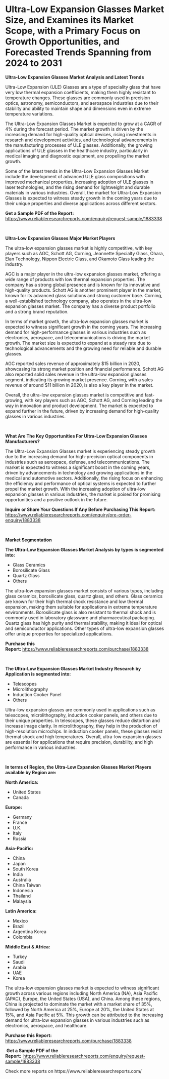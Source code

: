 <p><h1>Ultra-Low Expansion Glasses Market Size, and Examines its Market Scope, with a Primary Focus on Growth Opportunities, and Forecasted Trends Spanning from 2024 to 2031</h1></p><p><strong>Ultra-Low Expansion Glasses Market Analysis and Latest Trends</strong></p>
<p><p>Ultra-Low Expansion (ULE) Glasses are a type of speciality glass that have very low thermal expansion coefficients, making them highly resistant to temperature changes. These glasses are commonly used in precision optics, astronomy, semiconductors, and aerospace industries due to their stability and ability to maintain shape and dimensions even in extreme temperature variations.</p><p>The Ultra-Low Expansion Glasses Market is expected to grow at a CAGR of 4% during the forecast period. The market growth is driven by the increasing demand for high-quality optical devices, rising investments in research and development activities, and technological advancements in the manufacturing processes of ULE glasses. Additionally, the growing applications of ULE glasses in the healthcare industry, particularly in medical imaging and diagnostic equipment, are propelling the market growth.</p><p>Some of the latest trends in the Ultra-Low Expansion Glasses Market include the development of advanced ULE glass compositions with improved mechanical properties, increasing adoption of ULE glasses in laser technologies, and the rising demand for lightweight and durable materials in various industries. Overall, the market for Ultra-Low Expansion Glasses is expected to witness steady growth in the coming years due to their unique properties and diverse applications across different sectors.</p></p>
<p><strong>Get a Sample PDF of the Report:&nbsp;</strong> <a href="https://www.reliableresearchreports.com/enquiry/request-sample/1883338">https://www.reliableresearchreports.com/enquiry/request-sample/1883338</a></p>
<p>&nbsp;</p>
<p><strong>Ultra-Low Expansion Glasses Major Market Players</strong></p>
<p><p>The ultra-low expansion glasses market is highly competitive, with key players such as AGC, Schott AG, Corning, Jeannette Specialty Glass, Ohara, Elan Technology, Nippon Electric Glass, and Okamoto Glass leading the industry. </p><p>AGC is a major player in the ultra-low expansion glasses market, offering a wide range of products with low thermal expansion properties. The company has a strong global presence and is known for its innovative and high-quality products. Schott AG is another prominent player in the market, known for its advanced glass solutions and strong customer base. Corning, a well-established technology company, also operates in the ultra-low expansion glasses market. The company has a diverse product portfolio and a strong brand reputation.</p><p>In terms of market growth, the ultra-low expansion glasses market is expected to witness significant growth in the coming years. The increasing demand for high-performance glasses in various industries such as electronics, aerospace, and telecommunications is driving the market growth. The market size is expected to expand at a steady rate due to technological advancements and the growing need for reliable and durable glasses.</p><p>AGC reported sales revenue of approximately $15 billion in 2020, showcasing its strong market position and financial performance. Schott AG also reported solid sales revenue in the ultra-low expansion glasses segment, indicating its growing market presence. Corning, with a sales revenue of around $11 billion in 2020, is also a key player in the market.</p><p>Overall, the ultra-low expansion glasses market is competitive and fast-growing, with key players such as AGC, Schott AG, and Corning leading the way in innovation and product development. The market is expected to expand further in the future, driven by increasing demand for high-quality glasses in various industries.</p></p>
<p>&nbsp;</p>
<p><strong>What Are The Key Opportunities For Ultra-Low Expansion Glasses Manufacturers?</strong></p>
<p><p>The Ultra-Low Expansion Glasses market is experiencing steady growth due to the increasing demand for high-precision optical components in industries such as aerospace, defense, and telecommunications. The market is expected to witness a significant boost in the coming years, driven by advancements in technology and growing applications in the medical and automotive sectors. Additionally, the rising focus on enhancing the efficiency and performance of optical systems is expected to further propel the market growth. With the increasing adoption of ultra-low expansion glasses in various industries, the market is poised for promising opportunities and a positive outlook in the future.</p></p>
<p><strong>Inquire or Share Your Questions If Any Before Purchasing This Report:</strong> <a href="https://www.reliableresearchreports.com/enquiry/pre-order-enquiry/1883338">https://www.reliableresearchreports.com/enquiry/pre-order-enquiry/1883338</a></p>
<p>&nbsp;</p>
<p><strong>Market Segmentation</strong></p>
<p><strong>The Ultra-Low Expansion Glasses Market Analysis by types is segmented into:</strong></p>
<p><ul><li>Glass Ceramics</li><li>Borosilicate Glass</li><li>Quartz Glass</li><li>Others</li></ul></p>
<p><p>The ultra-low expansion glasses market consists of various types, including glass ceramics, borosilicate glass, quartz glass, and others. Glass ceramics are known for their high thermal shock resistance and low thermal expansion, making them suitable for applications in extreme temperature environments. Borosilicate glass is also resistant to thermal shock and is commonly used in laboratory glassware and pharmaceutical packaging. Quartz glass has high purity and thermal stability, making it ideal for optical and semiconductor applications. Other types of ultra-low expansion glasses offer unique properties for specialized applications.</p></p>
<p><strong>Purchase this Report:&nbsp;</strong><a href="https://www.reliableresearchreports.com/purchase/1883338">https://www.reliableresearchreports.com/purchase/1883338</a></p>
<p>&nbsp;</p>
<p><strong>The Ultra-Low Expansion Glasses Market Industry Research by Application is segmented into:</strong></p>
<p><ul><li>Telescopes</li><li>Microlithography</li><li>Induction Cooker Panel</li><li>Others</li></ul></p>
<p><p>Ultra-low expansion glasses are commonly used in applications such as telescopes, microlithography, induction cooker panels, and others due to their unique properties. In telescopes, these glasses reduce distortion and increase image clarity. In microlithography, they help in the production of high-resolution microchips. In induction cooker panels, these glasses resist thermal shock and high temperatures. Overall, ultra-low expansion glasses are essential for applications that require precision, durability, and high performance in various industries.</p></p>
<p>&nbsp;</p>
<p><strong>In terms of Region, the Ultra-Low Expansion Glasses Market Players available by Region are:</strong></p>
<p>
    <p> <strong> North America: </strong>
        <ul>
            <li>United States</li>
            <li>Canada</li>
        </ul>
        </p> 
    <p> <strong> Europe: </strong>
        <ul>
            <li>Germany</li>
            <li>France</li>
            <li>U.K.</li>
            <li>Italy</li>
            <li>Russia</li>
        </ul>
        </p> 
    <p> <strong> Asia-Pacific: </strong>
        <ul>
            <li>China</li>
            <li>Japan</li>
            <li>South Korea</li>
            <li>India</li>
            <li>Australia</li>
            <li>China Taiwan</li>
            <li>Indonesia</li>
            <li>Thailand</li>
            <li>Malaysia</li>
        </ul>
        </p> 
    <p> <strong> Latin America: </strong>
        <ul>
            <li>Mexico</li>
            <li>Brazil</li>
            <li>Argentina Korea</li>
            <li>Colombia</li>
        </ul>
        </p> 
    <p> <strong> Middle East & Africa: </strong>
        <ul>
            <li>Turkey</li>
            <li>Saudi</li>
            <li>Arabia</li>
            <li>UAE</li>
            <li>Korea</li>
        </ul>
    </p>
    </p>
<p><p>The ultra-low expansion glasses market is expected to witness significant growth across various regions including North America (NA), Asia Pacific (APAC), Europe, the United States (USA), and China. Among these regions, China is projected to dominate the market with a market share of 35%, followed by North America at 25%, Europe at 20%, the United States at 15%, and Asia Pacific at 5%. This growth can be attributed to the increasing demand for ultra-low expansion glasses in various industries such as electronics, aerospace, and healthcare.</p></p>
<p><strong>Purchase this Report: </strong><a href="https://www.reliableresearchreports.com/purchase/1883338">https://www.reliableresearchreports.com/purchase/1883338</a></p>
<p>&nbsp;<strong>Get a Sample PDF of the Report:&nbsp;&nbsp;</strong><a href="https://www.reliableresearchreports.com/enquiry/request-sample/1883338">https://www.reliableresearchreports.com/enquiry/request-sample/1883338</a></p>
<p><strong></strong></p>
<p>Check more reports on https://www.reliableresearchreports.com/</p>